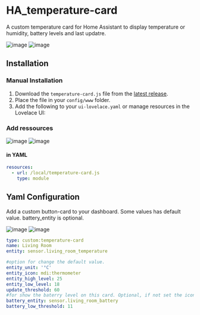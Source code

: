 # HA_temperature-card
A custom temperature card for Home Assistant to display temperature or humidity, battery levels and last updatre.


![image](https://github.com/Kevin-n19/HA_temperature-card/assets/120246712/d3a1fba3-a57e-43a5-af73-7526ad52000f)
![image](https://github.com/Kevin-n19/HA_temperature-card/assets/120246712/25a33d16-c3ca-4503-ac35-bb2b380cbd55)




## Installation

### Manual Installation

1. Download the `temperature-card.js` file from the [latest release](https://github.com/Kevin-n19/HA_temperature-card.git).
2. Place the file in your `config/www` folder.
3. Add the following to your `ui-lovelace.yaml` or manage resources in the Lovelace UI:

### Add ressources
![image](https://github.com/Kevin-n19/HA_temperature-card/assets/120246712/b85f66ac-0d96-47f8-abe5-f6441a2dd8b2)
![image](https://github.com/Kevin-n19/HA_temperature-card/assets/120246712/ac2be527-a12e-4b0e-ac8b-a1691794b24e)

#### in YAML
```yaml
resources:
  - url: /local/temperature-card.js
    type: module
```

## Yaml Configuration

Add a custom button-card to your dashboard.
Some values has default value. battery_entity is optional. 

![image](https://github.com/Kevin-n19/HA_temperature-card/assets/120246712/79e98117-18b6-43dc-8ab2-c4dc205a011c)
![image](https://github.com/Kevin-n19/HA_temperature-card/assets/120246712/ff7e8dd6-c9dd-4ecd-83db-58d3ed7cfa8c)


```yaml
type: custom:temperature-card
name: Living Room
entity: sensor.living_room_temperature

#option for change the default value.
entity_unit: '°C'
entity_icon: mdi:thermometer
entity_high_level: 25
entity_low_level: 18
update_threshold: 60
#for show the baterry level on this card. Optional, if not set the icon has hide.
battery_entity: sensor.living_room_battery
battery_low_threshold: 11
```
